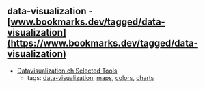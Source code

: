 data-visualization - [www.bookmarks.dev/tagged/data-visualization](https://www.bookmarks.dev/tagged/data-visualization) 
---
* [Datavisualization.ch Selected Tools](http://selection.datavisualization.ch/)
    * tags: [data-visualization](../tags/data-visualization.md), [maps](../tags/maps.md), [colors](../tags/colors.md), [charts](../tags/charts.md)
